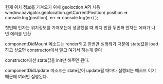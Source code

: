현재 위치 정보를 가져오기 위해 geoloction API 사용
window.navigator.geolocation.getCurrentPosition(
	position => console.log(position),
	err => console.log(err)
);

첫번째 인자는 위치정보를 가져오는데 성공했을 때 위치 반환
두번째 인자는 에러가 나면 에러를 반환

componentDidMount 메소드는 render되고 한번만 실행되기 때문에 state값을 load하고 싶으면 constructor에서 말고 여기서 하는게 좋다

constructor에선 state값을 init만 해주면 된다.

componentDidUpdate 메소드는 state값이 update될 때마다 실행되는 메소드 이기때문에 여러번 실행된다.